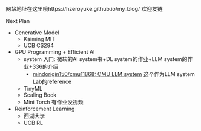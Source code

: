 网站地址在这里哦https://hzeroyuke.github.io/my_blog/
欢迎友链

Next Plan

-  Generative Model
	-  Kaiming MIT
	-  UCB CS294
-  GPU Programming + Efficient AI
	-  system 入门: 微软的AI system书+DL system的作业+LLM system的作业+336的介绍
		-  [mindorigin150/cmu11868: CMU LLM system](https://github.com/mindorigin150/cmu11868/tree/main) 这个作为LLM system Lab的reference
	-  TinyML
	-  Scaling Book
	-  Mini Torch 有作业没视频
-  Reinforcement Learning
	-  西湖大学
	-  UCB RL